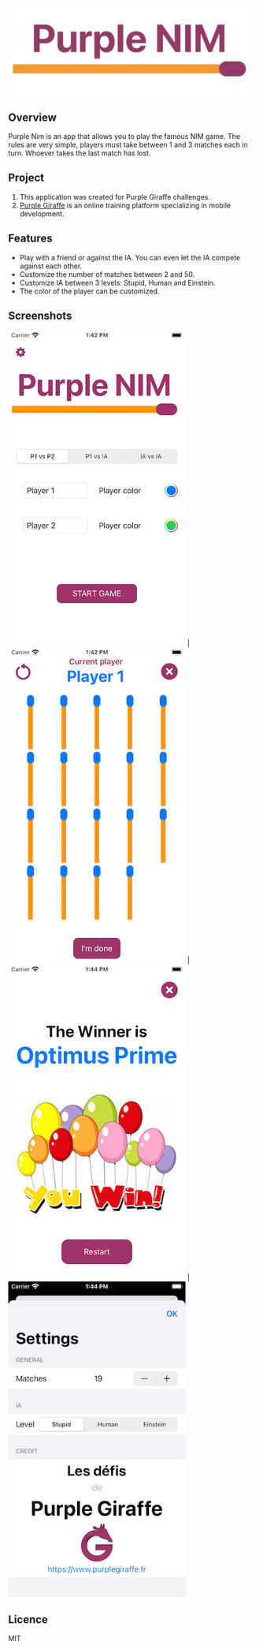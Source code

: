 
![picture](Images/mainLogo.jpeg)

##  Overview

Purple Nim is an app that allows you to play the famous NIM game. The rules are very simple, players must take between 1 and 3 matches each in turn. Whoever takes the last match has lost. 

## Project 

1. This application was created for Purple Giraffe challenges.    
2. [ Purple Giraffe]("https://purplegiraffe.fr") is an online training platform specializing in mobile development.   
  
## Features

*  Play with a friend or against the IA. You can even let the IA compete against each other. 
*  Customize the number of matches between 2 and 50. 
*  Customize IA between 3 levels: Stupid, Human and Einstein.
*  The color of the player can be customized.

## Screenshots

![picture](Images/Screenshots/1.png) | ![picture](Images/Screenshots/2.png) | ![picture](Images/Screenshots/3.png) | ![picture](Images/Screenshots/4.png)

## Licence 

MIT 




